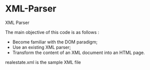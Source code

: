 # XML-Parser
XML Parser 

The main objective of this code is as follows :
* Become familiar with the DOM paradigm;
* Use an existing XML parser;
* Transform the content of an XML document into an HTML page.

realestate.xml is the sample XML file
